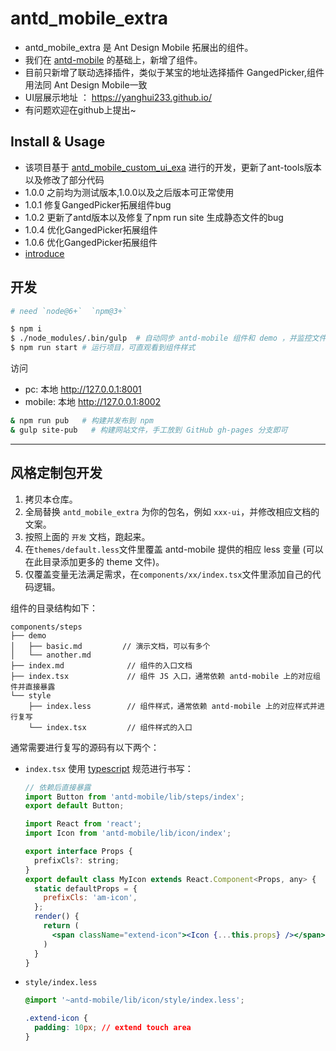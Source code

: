 # antd_mobile_extra

- antd_mobile_extra 是 Ant Design Mobile 拓展出的组件。
- 我们在 [antd-mobile](http://mobile.ant.design/) 的基础上，新增了组件。
- 目前只新增了联动选择插件，类似于某宝的地址选择插件 GangedPicker,组件用法同 Ant Design Mobile一致
- UI层展示地址  ： <https://yanghui233.github.io/>
- 有问题欢迎在github上提出~

## Install & Usage
- 该项目基于 [antd_mobile_custom_ui_exa](https://github.com/ant-design/antd-mobile-samples/tree/master/web-custom-ui-pro) 进行的开发，更新了ant-tools版本以及修改了部分代码
- 1.0.0 之前均为测试版本,1.0.0以及之后版本可正常使用
- 1.0.1 修复GangedPicker拓展组件bug
- 1.0.2 更新了antd版本以及修复了npm run site 生成静态文件的bug
- 1.0.4 优化GangedPicker拓展组件 
- 1.0.6 优化GangedPicker拓展组件 
- [introduce](docs/react/introduce.md)



## 开发

```sh
# need `node@6+`  `npm@3+`

$ npm i
$ ./node_modules/.bin/gulp  # 自动同步 antd-mobile 组件和 demo ，并监控文件变化（注意过程中的提示）
$ npm run start # 运行项目，可直观看到组件样式

```

访问 

- pc: 本地 http://127.0.0.1:8001 
- mobile: 本地 http://127.0.0.1:8002 


```sh
& npm run pub   # 构建并发布到 npm
& gulp site-pub   # 构建网站文件，手工放到 GitHub gh-pages 分支即可
```

---

## 风格定制包开发

1. 拷贝本仓库。
2. 全局替换 `antd_mobile_extra` 为你的包名，例如 `xxx-ui`，并修改相应文档的文案。
3. 按照上面的 `开发` 文档，跑起来。
4. 在`themes/default.less`文件里覆盖 antd-mobile 提供的相应 less 变量 (可以在此目录添加更多的 theme 文件)。
5. 仅覆盖变量无法满足需求，在`components/xx/index.tsx`文件里添加自己的代码逻辑。

组件的目录结构如下：

```
components/steps
├── demo
│   ├── basic.md         // 演示文档，可以有多个
│   └── another.md
├── index.md              // 组件的入口文档
├── index.tsx             // 组件 JS 入口，通常依赖 antd-mobile 上的对应组件并直接暴露
└── style
    ├── index.less        // 组件样式，通常依赖 antd-mobile 上的对应样式并进行复写
    └── index.tsx         // 组件样式的入口
```

通常需要进行复写的源码有以下两个：

- `index.tsx` 使用 [typescript](http://typescriptlang.org/) 规范进行书写：

  ```jsx
  // 依赖后直接暴露
  import Button from 'antd-mobile/lib/steps/index';
  export default Button;
  ```

  ```jsx
  import React from 'react';
  import Icon from 'antd-mobile/lib/icon/index';

  export interface Props {
    prefixCls?: string;
  }
  export default class MyIcon extends React.Component<Props, any> {
    static defaultProps = {
      prefixCls: 'am-icon',
    };
    render() {
      return (
        <span className="extend-icon"><Icon {...this.props} /></span>
      )
    }
  }
  ```

- `style/index.less`

  ```css
  @import '~antd-mobile/lib/icon/style/index.less';

  .extend-icon {
    padding: 10px; // extend touch area
  }
  ```
